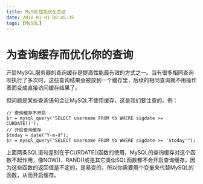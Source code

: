 ```yaml
---
title: MySQL性能优化总结
date: 2018-01-01 08:45:35
tags: [MySQL]
---
```

# 为查询缓存而优化你的查询
开启MySQL服务器的查询缓存是提高性能最有效的方式之一。当有很多相同查询呗执行了多次时，这些查询结果会被放到一个缓存里，后续的相同查询就不用操作表而变成直接访问缓存结果了。

但问题是某些查询语句会让MySQL不使用缓存，这是我们要注意的。例：
```
// 查询缓存不开启
$r = mysql_query('SELECT username FROM tb WHERE sigdate >= CURDATE()');
// 开启查询缓存
$today = date("Y-m-d");
$r = mysql_query("SELECT username FROM tb WHERE sigdate >= '$today'");
```
上面两条SQL语句差别在于CURDATE()函数的使用，MySQL的查询缓存对这个函数不起作用，像NOW()、RAND()或是其它类似SQL函数都不会开启查询缓存，因为这些函数的返回值是不定的，是易变的，所以你需要用个变量来代替MySQL的函数，从而开启缓存。
